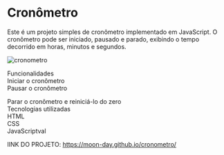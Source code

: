 # Cronômetro
Este é um projeto simples de cronômetro implementado em JavaScript. O cronômetro pode ser iniciado, pausado e parado, exibindo o tempo decorrido em horas, minutos e segundos.

![cronometro](https://github.com/Moon-Day/cronometro/assets/97771245/3e702063-7cae-469f-94f3-adf09be48775)

Funcionalidades<br>
Iniciar o cronômetro<br>
Pausar o cronômetro<br>

Parar o cronômetro e reiniciá-lo do zero<br>
Tecnologias utilizadas<br>
HTML<br>
CSS<br>
JavaScriptval
 
 lINK DO PROJETO: https://moon-day.github.io/cronometro/

